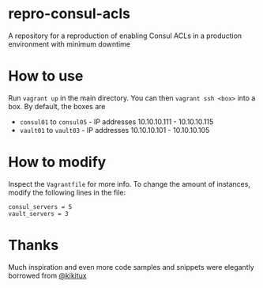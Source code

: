# repro-consul-acls
A repository for a reproduction of enabling Consul ACLs in a production environment with minimum downtime

# How to use
Run `vagrant up` in the main directory. You can then `vagrant ssh <box>` into a box. By default, the boxes are

- `consul01` to `consul05` - IP addresses 10.10.10.111 - 10.10.10.115
- `vault01` to `vault03` - IP addresses 10.10.10.101 - 10.10.10.105

# How to modify
Inspect the `Vagrantfile` for more info. To change the amount of instances, modify the following lines in the file:

    consul_servers = 5
    vault_servers = 3

# Thanks
Much inspiration and even more code samples and snippets were elegantly borrowed from [@kikitux](https://github.com/kikitux)